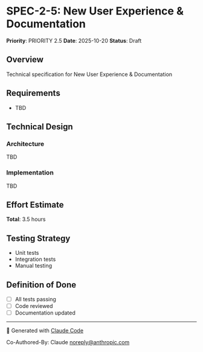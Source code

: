 # SPEC-2-5: New User Experience & Documentation

**Priority**: PRIORITY 2.5
**Date**: 2025-10-20
**Status**: Draft

## Overview

Technical specification for New User Experience & Documentation

## Requirements

- TBD

## Technical Design

### Architecture

TBD

### Implementation

TBD

## Effort Estimate

**Total**: 3.5 hours

## Testing Strategy

- Unit tests
- Integration tests
- Manual testing

## Definition of Done

- [ ] All tests passing
- [ ] Code reviewed
- [ ] Documentation updated

---

🤖 Generated with [Claude Code](https://claude.com/claude-code)

Co-Authored-By: Claude <noreply@anthropic.com>
